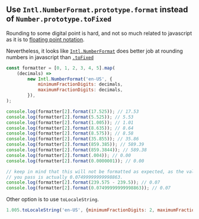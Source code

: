 ## Use `Intl.NumberFormat.prototype.format` instead of `Number.prototype.toFixed`
Rounding to some digital point is hard, and not so much related to javascript as it is to [floating point notation](https://docs.oracle.com/cd/E19957-01/806-3568/ncg_goldberg.html).

Nevertheless, it looks like [`Intl.NumberFormat`](https://developer.mozilla.org/en-US/docs/Web/JavaScript/Reference/Global_Objects/Intl/NumberFormat/NumberFormat) does better job at rounding numbers in javascript than [`.toFixed`](https://developer.mozilla.org/en-US/docs/Web/JavaScript/Reference/Global_Objects/Number/toFixed)

```js
const formatter = [0, 1, 2, 3, 4, 5].map(
    (decimals) =>
        new Intl.NumberFormat('en-US', {
            minimumFractionDigits: decimals,
            maximumFractionDigits: decimals,
        }),
);

console.log(formatter[2].format(17.525)); // 17.53
console.log(formatter[2].format(5.525)); // 5.53
console.log(formatter[2].format(1.005)); // 1.01
console.log(formatter[2].format(8.635)); // 8.64
console.log(formatter[2].format(8.575)); // 8.58
console.log(formatter[2].format(35.855)); // 35.86
console.log(formatter[2].format(859.385)); // 589.39
console.log(formatter[2].format(859.3844)); // 589.38
console.log(formatter[2].format(.004)); // 0.00
console.log(formatter[2].format(0.0000001)); // 0.00

// keep in mind that this will not be formatted as expected, as the value that
// you pass is actually 0.07499999999998863. 
console.log(formatter[2].format(239.575 - 239.5)); // 0.07
console.log(formatter[2].format(0.07499999999998863)); // 0.07
```

Other option is to use `toLocaleString`.
```js
1.005.toLocaleString('en-US', {minimumFractionDigits: 2, maximumFractionDigits: 2}) // 1.01
```
